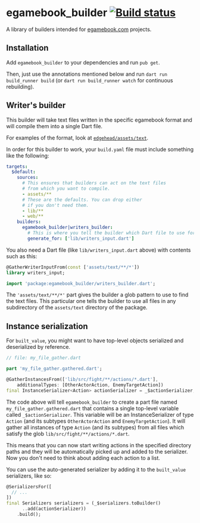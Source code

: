 # egamebook_builder [![Build status](https://github.com/filiph/egamebook/actions/workflows/dart.yml/badge.svg)](https://github.com/filiph/egamebook/actions/workflows/dart.yml)

A library of builders intended for [egamebook.com][] projects.

[egamebook.com]: https://egamebook.com

## Installation

Add `egamebook_builder` to your dependencies and run `pub get`.

Then, just use the annotations mentioned below and run 
`dart run build_runner build` (or `dart run build_runner watch` for continuous
rebuilding).

## Writer's builder

This builder will take text files written in the specific egamebook
format and will compile them into a single Dart file.

For examples of the format, look at [`edgehead/assets/text`][examples].

[examples]: https://github.com/filiph/egamebook/tree/master/edgehead/assets/text

In order for this builder to work, your `build.yaml` file must include
something like the following:

```yaml
targets:
  $default:
    sources:
      # This ensures that builders can act on the text files
      # from which you want to compile.
      - assets/**
      # These are the defaults. You can drop either 
      # if you don't need them. 
      - lib/**
      - web/**
    builders:
      egamebook_builder|writers_builder:
        # This is where you tell the builder which Dart file to use for setup.
        generate_for: ['lib/writers_input.dart']
``` 

You also need a Dart file (like `lib/writers_input.dart` above) with contents
such as this:

```dart
@GatherWriterInputFrom(const ['assets/text/**/*'])
library writers_input;

import 'package:egamebook_builder/writers_builder.dart';
```

The `'assets/text/**/*'` part gives the builder a glob pattern to use to find
the text files. This particular one tells the builder to use all files
in any subdirectory of the `assets/text` directory of the package.

## Instance serialization

For `built_value`, you might want to have top-level objects serialized
and deserialized by reference. 

```dart
// file: my_file_gather.dart

part 'my_file_gather.gathered.dart';

@GatherInstancesFrom(['lib/src/fight/**/actions/*.dart'],
    additionalTypes: [OtherActorAction, EnemyTargetAction])
final InstanceSerializer<Action> actionSerializer = _$actionSerializer;
```

The code above will tell `egamebook_builder` to create a part file
named `my_file_gather.gathered.dart` that contains a single top-level
variable called `_$actionSerializer`. This variable will be 
an InstanceSerializer of type `Action` (and its subtypes `OtherActorAction`
and `EnemyTargetAction`). It will gather all instances of type `Action`
(and its subtypes) from all files which satisfy the glob
`lib/src/fight/**/actions/*.dart`.

This means that you can now start writing actions in the specified
directory paths and they will be automatically picked up and added
to the serializer. Now you don't need to think about adding each
action to a list.

You can use the auto-generated serializer by adding it to the
`built_value` serializers, like so: 

```dart
@SerializersFor([
  // ...
])
final Serializers serializers = (_$serializers.toBuilder()
      ..add(actionSerializer))
    .build();
```
